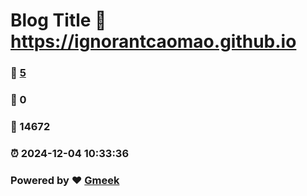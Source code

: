 # Blog Title :link: https://ignorantcaomao.github.io 
### :page_facing_up: [5](https://ignorantcaomao.github.io/tag.html) 
### :speech_balloon: 0 
### :hibiscus: 14672 
### :alarm_clock: 2024-12-04 10:33:36 
### Powered by :heart: [Gmeek](https://github.com/Meekdai/Gmeek)
